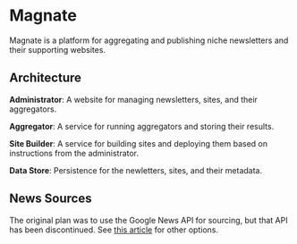 # Magnate

Magnate is a platform for aggregating and publishing niche newsletters and their supporting websites.

## Architecture

**Administrator**: A website for managing newsletters, sites, and their aggregators.

**Aggregator**: A service for running aggregators and storing their results.

**Site Builder**: A service for building sites and deploying them based on instructions from the administrator.

**Data Store**: Persistence for the newletters, sites, and their metadata.

## News Sources

The original plan was to use the Google News API for sourcing, but that API has been discontinued. See [this article]() for other options.
